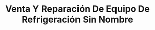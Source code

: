 ---
title: "Venta Y Reparación De Equipo De Refrigeración Sin Nombre"
url: /toluca-de-lerdo/venta-y-reparacion-de-equipo-de-refrigeracion-sin-nombre/
shop: aparato
---